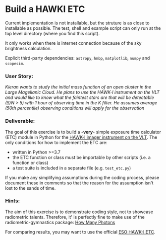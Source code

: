 # Build a HAWKI ETC

Current implementation is not installable, but the struture is as close to installable as possible. The test, shell and example script can only run at the top level directory (where you find this script).

It only works when there is internet connection because of the sky brightness calculation.

Explicit third-party dependencies: `astropy`,  `hmbp`, `matplotlib`, `numpy` and `scopesim`.


### User Story:

*Kieran wants to study the initial mass function of an open cluster in the Large Magellanic Cloud.
He plans to use the HAWK-I instrument on the VLT and would like to know what the faintest stars are that will be detectable (S/N > 5) with 1 hour of observing time in the K filter.
He assumes average (50th percentile) observing conditions will apply for the observation*

### Deliverable:
The goal of this exercise is to build a -**very**- simple exposure time calculator (ETC) module in Python for the [HAWK-I imager instrument on the VLT](https://www.eso.org/sci/facilities/paranal/instruments/hawki.html).
The only conditions for how to implement the ETC are:
- written in Python >=3.7
- the ETC function or class must be importable by other scripts (i.e. a function or class)
- a test suite is included in a separate file (e.g. `test_etc.py`)

If you make any simplifying assumptions during the coding process, please document these in comments so that the reason for the assumption isn't lost to the sands of time. 

### Hints:
The aim of this exercise is to demonstrate coding style, not to showcase radiometric talents. 
Therefore, it' is perfectly fine to make use of the radiometric-gymnastics package: [How Many Photons](https://pypi.org/project/HowManyPhotons/)

For comparing results, you may want to use the official [ESO HAWK-I ETC](https://www.eso.org/observing/etc/bin/gen/form?INS.NAME=HAWK-I+INS.MODE=imaging).
